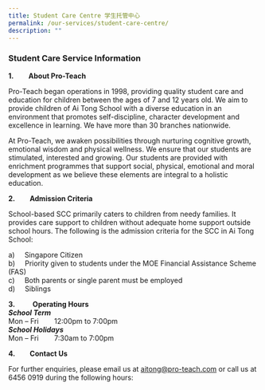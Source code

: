 ```yaml
---
title: Student Care Centre 学生托管中心
permalink: /our-services/student-care-centre/
description: ""
---
```

### Student Care Service Information

**1\.         About Pro-Teach**

Pro-Teach began operations in 1998, providing quality student care and education for children between the ages of 7 and 12 years old. We aim to provide children of Ai Tong School with a diverse education in an environment that promotes self-discipline, character development and excellence in learning. We have more than 30 branches nationwide.

At Pro-Teach, we awaken possibilities through nurturing cognitive growth, emotional wisdom and physical wellness. We ensure that our students are stimulated, interested and growing. Our students are provided with enrichment programmes that support social, physical, emotional and moral development as we believe these elements are integral to a holistic education.

**2\.         Admission Criteria**

School-based SCC primarily caters to children from needy families. It provides care support to children without adequate home support outside school hours. The following is the admission criteria for the SCC in Ai Tong School:

a)     Singapore Citizen   
b)     Priority given to students under the MOE Financial Assistance Scheme (FAS)  
c)     Both parents or single parent must be employed   
d)     Siblings

  

**3\.**         **Operating Hours**   
_**School Term**_    
Mon – Fri        12:00pm to 7:00pm      
_**School Holidays**_   
Mon – Fri        7:30am to 7:00pm     

  

**4\.         Contact Us**

For further enquiries, please email us at [aitong@pro-teach.com](mailto:aitong@pro-teach.com) or call us at 6456 0919 during the following hours: